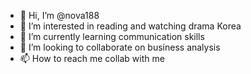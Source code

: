 - 👋 Hi, I’m @nova188
- 👀 I’m interested in reading and watching drama Korea
- 🌱 I’m currently learning communication skills
- 💞️ I’m looking to collaborate on business analysis
- 📫 How to reach me collab with me

<!---
nova188/nova188 is a ✨ special ✨ repository because its `README.md` (this file) appears on your GitHub profile.
You can click the Preview link to take a look at your changes.
--->
